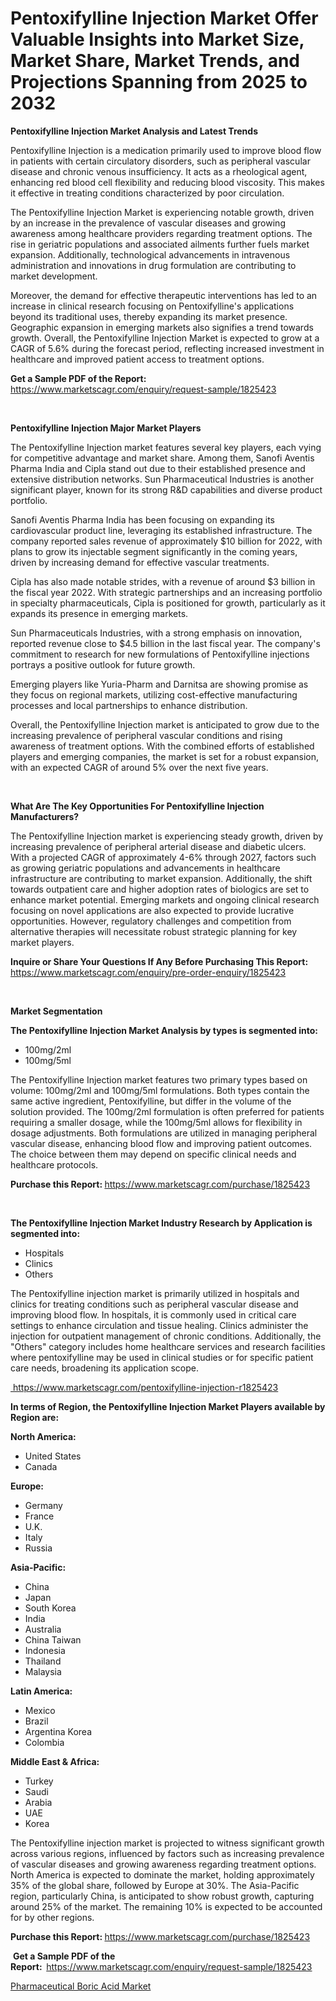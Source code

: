 <p><h1>Pentoxifylline Injection Market Offer Valuable Insights into Market Size, Market Share, Market Trends, and Projections Spanning from 2025 to 2032</h1></p><p><strong>Pentoxifylline Injection Market Analysis and Latest Trends</strong></p>
<p><p>Pentoxifylline Injection is a medication primarily used to improve blood flow in patients with certain circulatory disorders, such as peripheral vascular disease and chronic venous insufficiency. It acts as a rheological agent, enhancing red blood cell flexibility and reducing blood viscosity. This makes it effective in treating conditions characterized by poor circulation. </p><p>The Pentoxifylline Injection Market is experiencing notable growth, driven by an increase in the prevalence of vascular diseases and growing awareness among healthcare providers regarding treatment options. The rise in geriatric populations and associated ailments further fuels market expansion. Additionally, technological advancements in intravenous administration and innovations in drug formulation are contributing to market development.</p><p>Moreover, the demand for effective therapeutic interventions has led to an increase in clinical research focusing on Pentoxifylline's applications beyond its traditional uses, thereby expanding its market presence. Geographic expansion in emerging markets also signifies a trend towards growth. Overall, the Pentoxifylline Injection Market is expected to grow at a CAGR of 5.6% during the forecast period, reflecting increased investment in healthcare and improved patient access to treatment options.</p></p>
<p><strong>Get a Sample PDF of the Report:&nbsp;</strong> <a href="https://www.marketscagr.com/enquiry/request-sample/1825423?utm_campaign=2384&utm_medium=2&utm_source=Github&utm_content=ia&utm_term=08032025&utm_id=pentoxifylline-injection">https://www.marketscagr.com/enquiry/request-sample/1825423</a></p>
<p>&nbsp;</p>
<p><strong>Pentoxifylline Injection Major Market Players</strong></p>
<p><p>The Pentoxifylline Injection market features several key players, each vying for competitive advantage and market share. Among them, Sanofi Aventis Pharma India and Cipla stand out due to their established presence and extensive distribution networks. Sun Pharmaceutical Industries is another significant player, known for its strong R&D capabilities and diverse product portfolio.</p><p>Sanofi Aventis Pharma India has been focusing on expanding its cardiovascular product line, leveraging its established infrastructure. The company reported sales revenue of approximately $10 billion for 2022, with plans to grow its injectable segment significantly in the coming years, driven by increasing demand for effective vascular treatments.</p><p>Cipla has also made notable strides, with a revenue of around $3 billion in the fiscal year 2022. With strategic partnerships and an increasing portfolio in specialty pharmaceuticals, Cipla is positioned for growth, particularly as it expands its presence in emerging markets.</p><p>Sun Pharmaceuticals Industries, with a strong emphasis on innovation, reported revenue close to $4.5 billion in the last fiscal year. The company's commitment to research for new formulations of Pentoxifylline injections portrays a positive outlook for future growth.</p><p>Emerging players like Yuria-Pharm and Darnitsa are showing promise as they focus on regional markets, utilizing cost-effective manufacturing processes and local partnerships to enhance distribution. </p><p>Overall, the Pentoxifylline Injection market is anticipated to grow due to the increasing prevalence of peripheral vascular conditions and rising awareness of treatment options. With the combined efforts of established players and emerging companies, the market is set for a robust expansion, with an expected CAGR of around 5% over the next five years.</p></p>
<p>&nbsp;</p>
<p><strong>What Are The Key Opportunities For Pentoxifylline Injection Manufacturers?</strong></p>
<p><p>The Pentoxifylline Injection market is experiencing steady growth, driven by increasing prevalence of peripheral arterial disease and diabetic ulcers. With a projected CAGR of approximately 4-6% through 2027, factors such as growing geriatric populations and advancements in healthcare infrastructure are contributing to market expansion. Additionally, the shift towards outpatient care and higher adoption rates of biologics are set to enhance market potential. Emerging markets and ongoing clinical research focusing on novel applications are also expected to provide lucrative opportunities. However, regulatory challenges and competition from alternative therapies will necessitate robust strategic planning for key market players.</p></p>
<p><strong>Inquire or Share Your Questions If Any Before Purchasing This Report:</strong> <a href="https://www.marketscagr.com/enquiry/pre-order-enquiry/1825423?utm_campaign=2384&utm_medium=2&utm_source=Github&utm_content=ia&utm_term=08032025&utm_id=pentoxifylline-injection">https://www.marketscagr.com/enquiry/pre-order-enquiry/1825423</a></p>
<p>&nbsp;</p>
<p><strong>Market Segmentation</strong></p>
<p><strong>The Pentoxifylline Injection Market Analysis by types is segmented into:</strong></p>
<p><ul><li>100mg/2ml</li><li>100mg/5ml</li></ul></p>
<p><p>The Pentoxifylline Injection market features two primary types based on volume: 100mg/2ml and 100mg/5ml formulations. Both types contain the same active ingredient, Pentoxifylline, but differ in the volume of the solution provided. The 100mg/2ml formulation is often preferred for patients requiring a smaller dosage, while the 100mg/5ml allows for flexibility in dosage adjustments. Both formulations are utilized in managing peripheral vascular disease, enhancing blood flow and improving patient outcomes. The choice between them may depend on specific clinical needs and healthcare protocols.</p></p>
<p><strong>Purchase this Report:&nbsp;</strong><a href="https://www.marketscagr.com/purchase/1825423?utm_campaign=2384&utm_medium=2&utm_source=Github&utm_content=ia&utm_term=08032025&utm_id=pentoxifylline-injection">https://www.marketscagr.com/purchase/1825423</a></p>
<p>&nbsp;</p>
<p><strong>The Pentoxifylline Injection Market Industry Research by Application is segmented into:</strong></p>
<p><ul><li>Hospitals</li><li>Clinics</li><li>Others</li></ul></p>
<p><p>The Pentoxifylline injection market is primarily utilized in hospitals and clinics for treating conditions such as peripheral vascular disease and improving blood flow. In hospitals, it is commonly used in critical care settings to enhance circulation and tissue healing. Clinics administer the injection for outpatient management of chronic conditions. Additionally, the "Others" category includes home healthcare services and research facilities where pentoxifylline may be used in clinical studies or for specific patient care needs, broadening its application scope.</p></p>
<p><a href="https://www.marketscagr.com/pentoxifylline-injection-r1825423?utm_campaign=2384&utm_medium=2&utm_source=Github&utm_content=ia&utm_term=08032025&utm_id=pentoxifylline-injection">&nbsp;https://www.marketscagr.com/pentoxifylline-injection-r1825423</a></p>
<p><strong>In terms of Region, the Pentoxifylline Injection Market Players available by Region are:</strong></p>
<p>
    <p> <strong> North America: </strong>
        <ul>
            <li>United States</li>
            <li>Canada</li>
        </ul>
        </p> 
    <p> <strong> Europe: </strong>
        <ul>
            <li>Germany</li>
            <li>France</li>
            <li>U.K.</li>
            <li>Italy</li>
            <li>Russia</li>
        </ul>
        </p> 
    <p> <strong> Asia-Pacific: </strong>
        <ul>
            <li>China</li>
            <li>Japan</li>
            <li>South Korea</li>
            <li>India</li>
            <li>Australia</li>
            <li>China Taiwan</li>
            <li>Indonesia</li>
            <li>Thailand</li>
            <li>Malaysia</li>
        </ul>
        </p> 
    <p> <strong> Latin America: </strong>
        <ul>
            <li>Mexico</li>
            <li>Brazil</li>
            <li>Argentina Korea</li>
            <li>Colombia</li>
        </ul>
        </p> 
    <p> <strong> Middle East & Africa: </strong>
        <ul>
            <li>Turkey</li>
            <li>Saudi</li>
            <li>Arabia</li>
            <li>UAE</li>
            <li>Korea</li>
        </ul>
    </p>
    </p>
<p><p>The Pentoxifylline injection market is projected to witness significant growth across various regions, influenced by factors such as increasing prevalence of vascular diseases and growing awareness regarding treatment options. North America is expected to dominate the market, holding approximately 35% of the global share, followed by Europe at 30%. The Asia-Pacific region, particularly China, is anticipated to show robust growth, capturing around 25% of the market. The remaining 10% is expected to be accounted for by other regions.</p></p>
<p><strong>Purchase this Report: </strong><a href="https://www.marketscagr.com/purchase/1825423?utm_campaign=2384&utm_medium=2&utm_source=Github&utm_content=ia&utm_term=08032025&utm_id=pentoxifylline-injection">https://www.marketscagr.com/purchase/1825423</a></p>
<p>&nbsp;<strong>Get a Sample PDF of the Report:&nbsp;&nbsp;</strong><a href="https://www.marketscagr.com/enquiry/request-sample/1825423?utm_campaign=2384&utm_medium=2&utm_source=Github&utm_content=ia&utm_term=08032025&utm_id=pentoxifylline-injection">https://www.marketscagr.com/enquiry/request-sample/1825423</a></p>
<p><strong></strong></p>
<p><p><a href="https://github.com/skerretflossie9297/Market-Research-Report-List-1/blob/main/pharmaceutical-boric-acid-market.md?utm_campaign=2384&utm_medium=2&utm_source=Github&utm_content=ia&utm_term=08032025&utm_id=pentoxifylline-injection">Pharmaceutical Boric Acid Market</a></p></p>